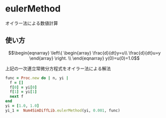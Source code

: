 eulerMethod
===========
オイラー法による数値計算

## 使い方

```math
\begin{eqnarray}
  \left\{
    \begin{array}
      \frac{d}{dt}y=u\\
      \frac{d}{dt}u=y
    \end{array}
  \right. \\
\end{eqnarray}
  y(0)=u(0)=1.0
```
上記の一次連立常微分方程式をオイラー法による解法

```ruby
func = Proc.new do | n, yi |
  f = []
  f[0] = yi[0]
  f[1] = yi[1]
  next f
end
yi = [1.0, 1.0] 
yi_1 =  Num4SimDiffLib.eulerMethod(yi, 0.001, func)
```


